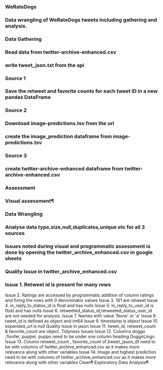 ### WeRateDogs
### Data wrangling of WeRateDogs tweets including gathering and analysis.
### Data Gathering
### Read data from twitter-archive-enhanced.csv 
### write tweet_json.txt from the api
### Source 1
### Save the retweet and favorite counts for each tweet ID in a new pandas DataFrame 
### Source 2
### Download image-predictions.tsv from the url 
### create the image_prediction dataframe from image-predictions.tsv
### Source 3
### create twitter-archive-enhanced dataframe from twitter-archive-enhanced.csv
### Assessment
### Visual assessment¶
### Data Wrangling
### Analyse data type,size,null,duplicates,unique etc for all 3 sources
### Issues noted during visual and programmatic assessment is done by opening the twitter_archive_enhanced.csv in google sheets
### Quality Issue in twitter_archive_enhanced.csv
### Issue 1. Retweet id is present for many rows
Issue 2. Ratings are accessed by programmatic addition of column ratings and fixing the rows with 0 denominator values
Issue 3. 181 are retweet
Issue 4. in_reply_to_status_id is float and has nulls
Issue 5. in_reply_to_user_id is float and has nulls
Issue 6. retweeted_status_id,retweeted_status_user_id are not needed for analysis.
Issue 7. Names with value 'None' or 'a'
Issue 8. tweet_id is defined as object and int64
Issue 9. timestamp is object
Issue 10 expanded_url is null
Quality Issue in jason
Issue 11. tweet_id, retweet_count & favorite_count are object.
Tidyness issues
Issue 12. Columns doggo ,floofer, pupper, puppo need to be under one column heading DoggoLingo
Issue 13. Column retweet_count , favorite_count of jtweet_jason_df need to be with columns of twitter_archive_enhanced.csv as it makes more relevance along with other variables
Issue 14. Image and highest prediction need to be with columns of twitter_archive_enhanced.csv as it makes more relevance along with other variables
Clean¶
Exploratory Data Analysis¶
